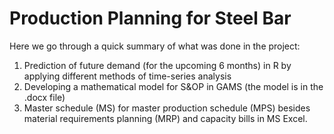 # Production Planning for Steel Bar
Here we go through a quick summary of what was done in the project:

1. Prediction of future demand (for the upcoming 6 months) in R by applying different methods of time-series analysis
2. Developing a mathematical model for S&OP in GAMS (the model is in the .docx file)
3. Master schedule (MS) for master production schedule (MPS) besides material requirements planning (MRP) and capacity bills in MS Excel.
